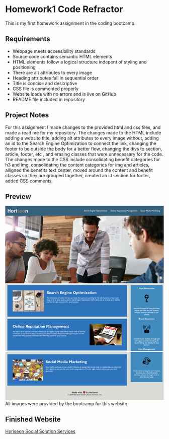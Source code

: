 # Homework1 Code Refractor
This is my first homework assignment in the coding bootcamp. 

## Requirements

* Webpage meets accessibility standards
* Source code contains semantic HTML elements
* HTML elements follow a logical structure indepent of styling and positioning
* There are alt attributes to every image
* Heading attributes fall in sequential order
* Title is concise and descriptive 
* CSS file is commented properly 
* Website loads with no errors and is live on GitHub
* README file included in repository 

## Project Notes

For this assignment I made changes to the provided html and css files, and made a read me for my repository. The changes made to the HTML include adding a website title, adding alt attributes to every image without, adding an id to the Search Engine Optimization to connect the link, changing the footer to be outside the body for a better flow, changing the divs to section, article, footer, etc , and erasing classes that were unnecessary for the code. The changes made to the CSS include consolidating benefit categories for h3 and img, consolidating the content categories for img and articles, alligned the benefits text center, moved around the content and benefit classes so they are grouped together, created an id section for footer, added CSS comments. 

## Preview 

<img src=./images/preview1.png>   
<img src=./images/preview2.png>
<img src=./images/preview3.png>
All images were provided by the bootcamp for this website. 

## Finished Website

[Horiseon Social Solution Services](https://lesleymoore.github.io/Code-Refractor/)